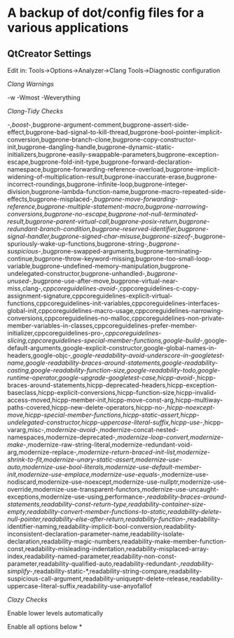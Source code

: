 # A backup of dot/config files for a various applications

## QtCreator Settings

Edit in: Tools->Options->Analyzer->Clang Tools->Diagnostic configuration

*Clang Warnings*

-w -Wmost -Weverything

*Clang-Tidy Checks*

-*,boost-*,bugprone-argument-comment,bugprone-assert-side-effect,bugprone-bad-signal-to-kill-thread,bugprone-bool-pointer-implicit-conversion,bugprone-branch-clone,bugprone-copy-constructor-init,bugprone-dangling-handle,bugprone-dynamic-static-initializers,bugprone-easily-swappable-parameters,bugprone-exception-escape,bugprone-fold-init-type,bugprone-forward-declaration-namespace,bugprone-forwarding-reference-overload,bugprone-implicit-widening-of-multiplication-result,bugprone-inaccurate-erase,bugprone-incorrect-roundings,bugprone-infinite-loop,bugprone-integer-division,bugprone-lambda-function-name,bugprone-macro-repeated-side-effects,bugprone-misplaced-*,bugprone-move-forwarding-reference,bugprone-multiple-statement-macro,bugprone-narrowing-conversions,bugprone-no-escape,bugprone-not-null-terminated-result,bugprone-parent-virtual-call,bugprone-posix-return,bugprone-redundant-branch-condition,bugprone-reserved-identifier,bugprone-signal-handler,bugprone-signed-char-misuse,bugprone-sizeof-*,bugprone-spuriously-wake-up-functions,bugprone-string-*,bugprone-suspicious-*,bugprone-swapped-arguments,bugprone-terminating-continue,bugprone-throw-keyword-missing,bugprone-too-small-loop-variable,bugprone-undefined-memory-manipulation,bugprone-undelegated-constructor,bugprone-unhandled-*,bugprone-unused-*,bugprone-use-after-move,bugprone-virtual-near-miss,clang-*,cppcoreguidelines-avoid-*,cppcoreguidelines-c-copy-assignment-signature,cppcoreguidelines-explicit-virtual-functions,cppcoreguidelines-init-variables,cppcoreguidelines-interfaces-global-init,cppcoreguidelines-macro-usage,cppcoreguidelines-narrowing-conversions,cppcoreguidelines-no-malloc,cppcoreguidelines-non-private-member-variables-in-classes,cppcoreguidelines-prefer-member-initializer,cppcoreguidelines-pro-*,cppcoreguidelines-slicing,cppcoreguidelines-special-member-functions,google-build-*,google-default-arguments,google-explicit-constructor,google-global-names-in-headers,google-objc-*,google-readability-avoid-underscore-in-googletest-name,google-readability-braces-around-statements,google-readability-casting,google-readability-function-size,google-readability-todo,google-runtime-operator,google-upgrade-googletest-case,hicpp-avoid-*,hicpp-braces-around-statements,hicpp-deprecated-headers,hicpp-exception-baseclass,hicpp-explicit-conversions,hicpp-function-size,hicpp-invalid-access-moved,hicpp-member-init,hicpp-move-const-arg,hicpp-multiway-paths-covered,hicpp-new-delete-operators,hicpp-no-*,hicpp-noexcept-move,hicpp-special-member-functions,hicpp-static-assert,hicpp-undelegated-constructor,hicpp-uppercase-literal-suffix,hicpp-use-*,hicpp-vararg,misc-*,modernize-avoid-*,modernize-concat-nested-namespaces,modernize-deprecated-*,modernize-loop-convert,modernize-make-*,modernize-raw-string-literal,modernize-redundant-void-arg,modernize-replace-*,modernize-return-braced-init-list,modernize-shrink-to-fit,modernize-unary-static-assert,modernize-use-auto,modernize-use-bool-literals,modernize-use-default-member-init,modernize-use-emplace,modernize-use-equals-*,modernize-use-nodiscard,modernize-use-noexcept,modernize-use-nullptr,modernize-use-override,modernize-use-transparent-functors,modernize-use-uncaught-exceptions,modernize-use-using,performance-*,readability-braces-around-statements,readability-const-return-type,readability-container-size-empty,readability-convert-member-functions-to-static,readability-delete-null-pointer,readability-else-after-return,readability-function-*,readability-identifier-naming,readability-implicit-bool-conversion,readability-inconsistent-declaration-parameter-name,readability-isolate-declaration,readability-magic-numbers,readability-make-member-function-const,readability-misleading-indentation,readability-misplaced-array-index,readability-named-parameter,readability-non-const-parameter,readability-qualified-auto,readability-redundant-*,readability-simplify-*,readability-static-*,readability-string-compare,readability-suspicious-call-argument,readability-uniqueptr-delete-release,readability-uppercase-literal-suffix,readability-use-anyofallof

*Clazy Checks*

Enable lower levels automatically

Enable all options below *

